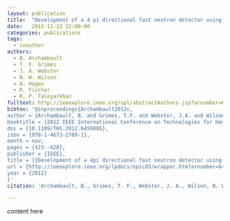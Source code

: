 ```yaml
---
layout: publication
title:  "Development of a 4 pi directional fast neutron detector using tensioned metastable fluids"
date:   2012-11-13 12:00:00
categories: publications
tags:
  - coauthor
authors:
  - B. Archambault
  - T. F. Grimes
  - J. A. Webster
  - N. W. Wilson
  - A. Hagen
  - K. Fischer
  - R. P. Taleyarkhan
fulltext: http://ieeexplore.ieee.org/xpl/abstractAuthors.jsp?arnumber=6459886
bibtex: '@inproceedings{Archambault2012c,
author = {Archambault, B. and Grimes, T.F. and Webster, J.A. and Wilson, N.W. and Hagen, A. and Fischer, K. and Taleyarkhan, R.P.},
booktitle = {2012 IEEE International Conference on Technologies for Homeland Security (HST)},
doi = {10.1109/THS.2012.6459886},
isbn = {978-1-4673-2709-1},
month = nov,
pages = {423--428},
publisher = {IEEE},
title = {{Development of a 4pi directional fast neutron detector using tensioned metastable fluids}},
url = {http://ieeexplore.ieee.org/lpdocs/epic03/wrapper.htm?arnumber=6459886},
year = {2012}
}'
citation: 'Archambault, B., Grimes, T. F., Webster, J. A., Wilson, N. W., Hagen, A., Fischer, K., & Taleyarkhan, R. P. (2012). Development of a 4pi directional fast neutron detector using tensioned metastable fluids. In 2012 IEEE International Conference on Technologies for Homeland Security (HST) (pp. 423–428). IEEE. doi:10.1109/THS.2012.6459886'

---
```


content here